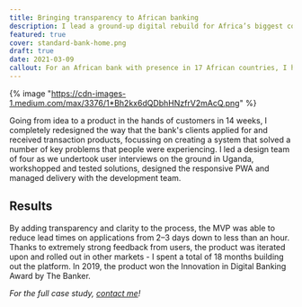```yaml
---
title: Bringing transparency to African banking
description: I lead a ground-up digital rebuild for Africa’s biggest corporate bank.
featured: true
cover: standard-bank-home.png
draft: true
date: 2021-03-09
callout: For an African bank with presence in 17 African countries, I helped build a greenfield corporate banking platform that gave businesspeople faster, easier and more transparent way to access banking services.
---
```


{% image "https://cdn-images-1.medium.com/max/3376/1*Bh2kx6dQDbhHNzfrV2mAcQ.png" %}

Going from idea to a product in the hands of customers in 14 weeks, I completely redesigned the way that the bank's clients applied for and received transaction products, focussing on creating a system that solved a number of key problems that people were experiencing. I led a design team of four as we undertook user interviews on the ground in Uganda, workshopped and tested solutions, designed the responsive PWA and managed delivery with the development team.

## Results

By adding transparency and clarity to the process, the MVP was able to reduce lead times on applications from 2–3 days down to less than an hour. Thanks to extremely strong feedback from users, the product was iterated upon and rolled out in other markets - I spent a total of 18 months building out the platform. In 2019, the product won the Innovation in Digital Banking Award by The Banker.

_For the full case study, [contact me](https://jaredhill.co/contact/)!_
